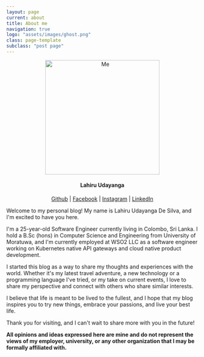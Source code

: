 ```yaml
---
layout: page
current: about
title: About me
navigation: true
logo: "assets/images/ghost.png"
class: page-template
subclass: "post page"
---
```


<p align="center">
  <img alt="Me" src="/blog/assets/images/lahiru.jpg" class="author-profile-image" style="width: 300px; height: 300px;">
</p>

<h4 align="center">Lahiru Udayanga</h4>
<p align="center">
  <a href="https://github.com/NomadXD">Github</a>
  |
  <a href="https://www.facebook.com/lahiru97udayanga/">Facebook</a>
  |
  <a href="https://www.instagram.com/nomadxdd/">Instagram</a>
  |
  <a href="https://www.linkedin.com/in/lahiru-udayanga/">LinkedIn</a>
</p>

Welcome to my personal blog! My name is Lahiru Udayanga De Silva, and I'm excited to have you here.

I'm a 25-year-old Software Engineer currently living in Colombo, Sri Lanka. I hold a B.Sc (hons) in Computer Science and Engineering from University of Moratuwa, and I'm currently employed at WSO2 LLC as a software engineer working on Kubernetes native API gateways and cloud native product development.

I started this blog as a way to share my thoughts and experiences with the world. Whether it's my latest travel adventure, a new technology or a programming language I've tried, or my take on current events, I love to share my perspective and connect with others who share similar interests.

I believe that life is meant to be lived to the fullest, and I hope that my blog inspires you to try new things, embrace your passions, and live your best life.

Thank you for visiting, and I can't wait to share more with you in the future!

**All opinions and ideas expressed here are mine and do not represent the views of my employer, university, or any other organization that I may be formally affiliated with.**
